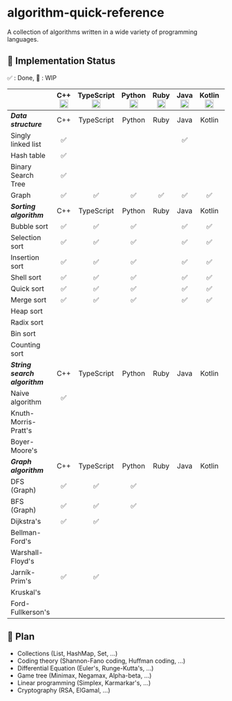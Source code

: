 # algorithm-quick-reference

A collection of algorithms written in a wide variety of programming languages.

## 🚀 Implementation Status

✅ : Done, 🚧 : WIP

||C++ <img height="20" src='https://cdn.jsdelivr.net/gh/devicons/devicon/icons/cplusplus/cplusplus-plain.svg'>|TypeScript <img height="20" src='https://cdn.jsdelivr.net/gh/devicons/devicon/icons/typescript/typescript-plain.svg'>|Python <img height="20" src='https://cdn.jsdelivr.net/gh/devicons/devicon/icons/python/python-plain.svg'>|Ruby <img height="20" src='https://cdn.jsdelivr.net/gh/devicons/devicon/icons/ruby/ruby-plain.svg'>|Java <img height="20" src='https://cdn.jsdelivr.net/gh/devicons/devicon/icons/java/java-plain.svg'>|Kotlin <img height="20" src='https://cdn.jsdelivr.net/gh/devicons/devicon/icons/kotlin/kotlin-plain.svg'>|Scala <img height="20" src='https://cdn.jsdelivr.net/gh/devicons/devicon/icons/scala/scala-plain.svg'>|Go <img height="20" src='https://cdn.jsdelivr.net/gh/devicons/devicon/icons/go/go-plain.svg'>|Rust <img height="20" src='https://cdn.jsdelivr.net/gh/devicons/devicon/icons/rust/rust-plain.svg'>|Dart <img height="20" src='https://cdn.jsdelivr.net/gh/devicons/devicon/icons/dart/dart-plain.svg'>|Crystal <img height="20" src='https://cdn.jsdelivr.net/gh/devicons/devicon/icons/crystal/crystal-original.svg'>|Clojure <img height="20" src='https://cdn.jsdelivr.net/gh/devicons/devicon/icons/clojure/clojure-line.svg'>|
|:---|:---:|:---:|:---:|:---:|:---:|:---:|:---:|:---:|:---:|:---:|:---:|:---:|
|***Data structure***|C++|TypeScript|Python|Ruby|Java|Kotlin|Scala|Go|Rust|Dart|Crystal|Clojure|
|Singly linked list|✅||||✅||||||||
|Hash table|✅||||||||||||
|Binary Search Tree|✅||||||||||||
|Graph|✅|✅|✅|✅|✅|✅|✅|✅|✅|✅|✅||
|***Sorting algorithm***|C++|TypeScript|Python|Ruby|Java|Kotlin|Scala|Go|Rust|Dart|Crystal|Clojure|
|Bubble sort|✅|✅|✅||✅|✅|✅|✅||✅|||
|Selection sort|✅|✅|✅||✅|✅|✅|✅||✅|||
|Insertion sort|✅|✅|✅||✅|✅|✅|✅||✅|||
|Shell sort|✅|✅|✅||✅|✅|✅|✅||✅|||
|Quick sort|✅|✅|✅||✅|✅|✅|✅||✅|||
|Merge sort|✅|✅|✅||✅|✅|✅|✅||✅|||
|Heap sort|||||||||||||
|Radix sort|||||||||||||
|Bin sort|||||||||||||
|Counting sort|||||||||||||
|***String search algorithm***|C++|TypeScript|Python|Ruby|Java|Kotlin|Scala|Go|Rust|Dart|Crystal|Clojure|
|Naive algorithm|✅||||||||||||
|Knuth-Morris-Pratt's|||||||||||||
|Boyer-Moore's|||||||||||||
|***Graph algorithm***|C++|TypeScript|Python|Ruby|Java|Kotlin|Scala|Go|Rust|Dart|Crystal|Clojure|
|DFS (Graph)|✅|✅|✅||||||||||
|BFS (Graph)|✅|✅|✅||||||||||
|Dijkstra's|✅|✅|||||||||||
|Bellman-Ford's|||||||||||||
|Warshall-Floyd's|||||||||||||
|Jarník-Prim's|✅|✅|||||||||||
|Kruskal's|||||||||||||
|Ford-Fullkerson's|||||||||||||

## 📝 Plan

- Collections (List, HashMap, Set, ...)
- Coding theory (Shannon-Fano coding, Huffman coding, ...)
- Differential Equation (Euler's, Runge-Kutta's, ...)
- Game tree (Minimax, Negamax, Alpha-beta, ...)
- Linear programming (Simplex, Karmarkar's, ...)
- Cryptography (RSA, ElGamal, ...)